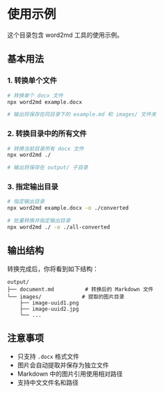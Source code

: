 # 使用示例

这个目录包含 word2md 工具的使用示例。

## 基本用法

### 1. 转换单个文件
```bash
# 转换单个 docx 文件
npx word2md example.docx

# 输出将保存在同目录下的 example.md 和 images/ 文件夹
```

### 2. 转换目录中的所有文件
```bash
# 转换当前目录所有 docx 文件
npx word2md ./

# 输出将保存在 output/ 子目录
```

### 3. 指定输出目录
```bash
# 指定输出目录
npx word2md example.docx -o ./converted

# 批量转换并指定输出目录
npx word2md ./ -o ./all-converted
```

## 输出结构

转换完成后，你将看到如下结构：

```
output/
├── document.md          # 转换后的 Markdown 文件
└── images/             # 提取的图片目录
    ├── image-uuid1.png
    ├── image-uuid2.jpg
    └── ...
```

## 注意事项

- 只支持 `.docx` 格式文件
- 图片会自动提取并保存为独立文件
- Markdown 中的图片引用使用相对路径
- 支持中文文件名和路径

